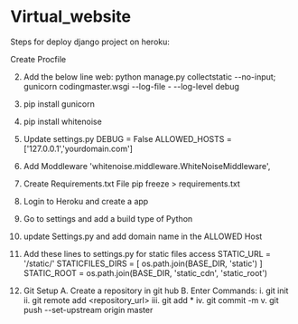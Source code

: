 # Virtual_website


Steps for deploy django project on heroku:



 Create Procfile 

2. Add the below line
    web: python manage.py collectstatic --no-input; gunicorn codingmaster.wsgi --log-file - --log-level debug

3. pip install gunicorn

4. pip install whitenoise

5. Update settings.py
    DEBUG = False
    ALLOWED_HOSTS = ['127.0.0.1','yourdomain.com']

5. Add Moddleware
    'whitenoise.middleware.WhiteNoiseMiddleware',

6. Create Requirements.txt File
    pip freeze > requirements.txt

7. Login to Heroku and create a app

8. Go to settings and add a build type of Python

9. update Settings.py and add domain name in the ALLOWED Host

10. Add these lines to settings.py for static files access
STATIC_URL = '/static/'
STATICFILES_DIRS = [
    os.path.join(BASE_DIR, 'static')
]
STATIC_ROOT = os.path.join(BASE_DIR, 'static_cdn', 'static_root')

10. Git Setup
A. Create a repository in git hub
B. Enter Commands:
    i. git init
    ii. git remote add <repository_url> 
    iii. git add *
    iv. git commit -m <comment>
    v. git push --set-upstream origin master



